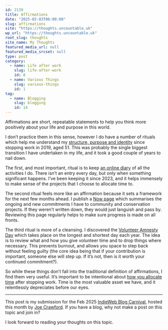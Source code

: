 ```yaml
---
id: 2139
title: Affirmations
date: "2025-02-03T06:00:00"
slug: affirmations
site: "https://thoughts.uncountable.uk"
wp_url: "https://thoughts.uncountable.uk"
root_slug: thoughts
site_name: My Thoughts
featured_media_url: null
featured_media_srcset: null
type: post
category:
  - name: Life after work
    slug: life-after-work
    id: 8
  - name: Various Things
    slug: various-things
    id: 1
tag:
  - name: Blogging
    slug: blogging
    id: 14
---
```



<p>Affirmations are short, repeatable statements to help you think more positively about your life and purpose in this world.</p>



<p>I don&#8217;t practice them in this sense, however I do have a number of rituals which help me understand my <a href="https://thoughts.uncountable.uk/replacing-work-benefits/" data-type="post" data-id="413">structure, purpose and identity</a> since stopping work in 2019, aged 51.  This was probably the single biggest transition I have undertaken in my life, and it took a good couple of years to nail down.</p>



<p>The first, and most important, ritual is to keep <a href="https://diary.uncountable.uk/">an online diary</a> of all the activities I do.  There isn&#8217;t an entry every day, but only when something significant happens.  I&#8217;ve been keeping it since 2023, and it helps immensely to make sense of the projects that I choose to allocate time to.</p>



<p>The second ritual feels more like an affirmation because it sets a framework for the next few months ahead.  I publish a <a href="https://thoughts.uncountable.uk/now/" data-type="post" data-id="2026">Now page</a> which summarises the ongoing and new commitments I have to community and conservation projects.  If they weren&#8217;t written down, they would just languish and pass by.  Reviewing this page regularly helps to make sure progress is made on all fronts.</p>



<p>The third ritual is more of a cleansing.  I discovered the <a href="https://thoughts.uncountable.uk/winter-solstice-2024-volunteer-responsibility-amnesty-day/" data-type="post" data-id="1907">Volunteer Amnesty Day</a> which takes place on the longest and shortest day each year.  The idea is to review what and how you give volunteer time and to drop things where necessary.  This prevents burnout, and allows you space to step back without feeling guilty (the core idea being that if your contribution is important, someone else will step up.  If it&#8217;s not, then is it worth your continued commitment?).</p>



<p>So while these things don&#8217;t fall into the traditional definition of affirmations, I find them very useful.  It&#8217;s important to be intentional about <a href="https://thoughts.uncountable.uk/how-i-allocate-time/" data-type="post" data-id="1688">how you allocate time</a> after stopping work.  Time is the most valuable asset we have, and it relentlessly depreciates before our eyes.</p>



<p> </p>



<hr class="wp-block-separator has-alpha-channel-opacity"/>



<p>This post is my submission for the Feb 2025 <a href="https://indieweb.org/indieweb-carnival">IndieWeb Blog Carnival</a>, hosted this month by <a href="https://artlung.com/affirmations-ic/">Joe Crawford</a>. If you have a blog, why not make a post on this topic and join in?</p>



<p>I look forward to reading your thoughts on this topic.</p>
